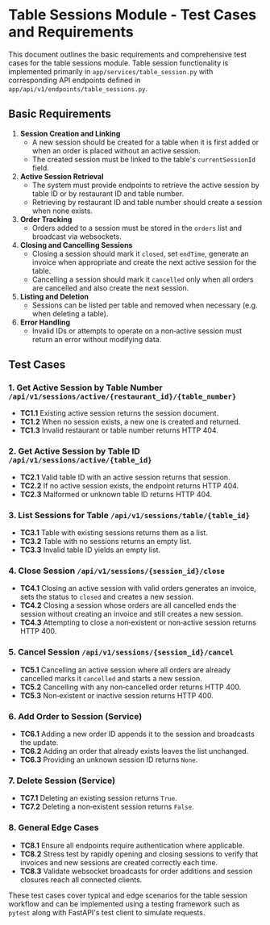 # Table Sessions Module - Test Cases and Requirements

This document outlines the basic requirements and comprehensive test cases for the table sessions module. Table session functionality is implemented primarily in `app/services/table_session.py` with corresponding API endpoints defined in `app/api/v1/endpoints/table_sessions.py`.

## Basic Requirements

1. **Session Creation and Linking**
   - A new session should be created for a table when it is first added or when an order is placed without an active session.
   - The created session must be linked to the table's `currentSessionId` field.
2. **Active Session Retrieval**
   - The system must provide endpoints to retrieve the active session by table ID or by restaurant ID and table number.
   - Retrieving by restaurant ID and table number should create a session when none exists.
3. **Order Tracking**
   - Orders added to a session must be stored in the `orders` list and broadcast via websockets.
4. **Closing and Cancelling Sessions**
   - Closing a session should mark it `closed`, set `endTime`, generate an invoice when appropriate and create the next active session for the table.
   - Cancelling a session should mark it `cancelled` only when all orders are cancelled and also create the next session.
5. **Listing and Deletion**
   - Sessions can be listed per table and removed when necessary (e.g. when deleting a table).
6. **Error Handling**
   - Invalid IDs or attempts to operate on a non‑active session must return an error without modifying data.

## Test Cases

### 1. Get Active Session by Table Number `/api/v1/sessions/active/{restaurant_id}/{table_number}`
- **TC1.1** Existing active session returns the session document.
- **TC1.2** When no session exists, a new one is created and returned.
- **TC1.3** Invalid restaurant or table number returns HTTP 404.

### 2. Get Active Session by Table ID `/api/v1/sessions/active/{table_id}`
- **TC2.1** Valid table ID with an active session returns that session.
- **TC2.2** If no active session exists, the endpoint returns HTTP 404.
- **TC2.3** Malformed or unknown table ID returns HTTP 404.

### 3. List Sessions for Table `/api/v1/sessions/table/{table_id}`
- **TC3.1** Table with existing sessions returns them as a list.
- **TC3.2** Table with no sessions returns an empty list.
- **TC3.3** Invalid table ID yields an empty list.

### 4. Close Session `/api/v1/sessions/{session_id}/close`
- **TC4.1** Closing an active session with valid orders generates an invoice, sets the status to `closed` and creates a new session.
- **TC4.2** Closing a session whose orders are all cancelled ends the session without creating an invoice and still creates a new session.
- **TC4.3** Attempting to close a non‑existent or non‑active session returns HTTP 400.

### 5. Cancel Session `/api/v1/sessions/{session_id}/cancel`
- **TC5.1** Cancelling an active session where all orders are already cancelled marks it `cancelled` and starts a new session.
- **TC5.2** Cancelling with any non‑cancelled order returns HTTP 400.
- **TC5.3** Non‑existent or inactive session returns HTTP 400.

### 6. Add Order to Session (Service)
- **TC6.1** Adding a new order ID appends it to the session and broadcasts the update.
- **TC6.2** Adding an order that already exists leaves the list unchanged.
- **TC6.3** Providing an unknown session ID returns `None`.

### 7. Delete Session (Service)
- **TC7.1** Deleting an existing session returns `True`.
- **TC7.2** Deleting a non‑existent session returns `False`.

### 8. General Edge Cases
- **TC8.1** Ensure all endpoints require authentication where applicable.
- **TC8.2** Stress test by rapidly opening and closing sessions to verify that invoices and new sessions are created correctly each time.
- **TC8.3** Validate websocket broadcasts for order additions and session closures reach all connected clients.

These test cases cover typical and edge scenarios for the table session workflow and can be implemented using a testing framework such as `pytest` along with FastAPI's test client to simulate requests.
